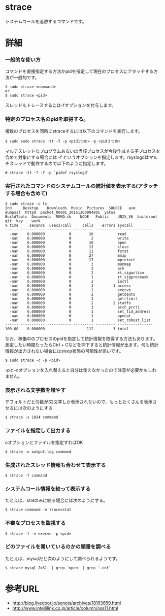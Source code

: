 # strace
システムコールを追跡するコマンドです。


# 詳細

### 一般的な使い方
コマンドを直接指定する方法かpidを指定して現在のプロセスにアタッチする方法が一般的です。
```
$ sudo strace <command>
or
$ sudo strace <pid>
```

スレッドもトレースするには-fオプションを付与します。


### 特定のプロセス名のpidを取得する。
複数のプロセスを同時にstraceするには以下のコマンドを実行します。
```
$ sudo sudo strace -tt -T -p <pid1つめ> -p <pid２つめ>
```

マルチスレッドなプログラムあるいは当該プロセスが今後作成する子プロセスを含めて対象にする場合には
-f というオプションを指定します。rsyslogdはマルチスレッドで動作するので以下のように指定します。
```
# strace -tt -T -f -p `pidof rsyslogd`
```

### 実行されたコマンドのシステムコールの統計値を表示する(アタッチする場合も含めて)
```
$ sudo strace -c ls
2nd	    Desktop    Downloads  Music  Pictures  SOURCE   asm        dumpssl	httpd  packet_00001_20161203094801  yatos
BuildTools  Documents  MEMO.sh	  NODE	 Public    UNIX_V6  buildroot  git	key    work
% time     seconds  usecs/call     calls    errors syscall
------ ----------- ----------- --------- --------- ----------------
  -nan    0.000000           0        10           read
  -nan    0.000000           0         2           write
  -nan    0.000000           0        10           open
  -nan    0.000000           0        13           close
  -nan    0.000000           0        11           fstat
  -nan    0.000000           0        27           mmap
  -nan    0.000000           0        17           mprotect
  -nan    0.000000           0         3           munmap
  -nan    0.000000           0         3           brk
  -nan    0.000000           0         2           rt_sigaction
  -nan    0.000000           0         1           rt_sigprocmask
  -nan    0.000000           0         2           ioctl
  -nan    0.000000           0         1         1 access
  -nan    0.000000           0         1           execve
  -nan    0.000000           0         2           getdents
  -nan    0.000000           0         1           getrlimit
  -nan    0.000000           0         2         2 statfs
  -nan    0.000000           0         1           arch_prctl
  -nan    0.000000           0         1           set_tid_address
  -nan    0.000000           0         1           openat
  -nan    0.000000           0         1           set_robust_list
------ ----------- ----------- --------- --------- ----------------
100.00    0.000000                   112         3 total
```

なお、稼働中のプロセスのpidを指定して統計情報を取得する方法もあります。
測定したい時間たったらCtrl + Cなどを押下すると統計情報が出ます。何も統計情報が出力されない場合にはsleep状態の可能性が高いです。
```
$ sudo strace -c -p <pid>
```

-pと-cオプションを入れ替えると自分は使えなかったので注意が必要かもしれません。

### 表示される文字数を増やす
デフォルトだと引数が32文字しか表示されないので、もっとたくさんを表示させるには次のようにする
```
$ strace -s 1024 command
```

### ファイルを指定して出力する
oオプションとファイルを指定すればOK
```
$ strace -o output.log command
```

### 生成されたスレッド情報も合わせて表示する
```
$ strace -f command
```

### システムコール情報を絞って表示する
たとえば、statのみに絞る場合には次のようにする。
```
$ strace command -e trace=stat
```

### 不審なプロセスを監視する
```
$ strace -f -e execve -p <pid>
```

### どのファイルを開いているのかの順番を調べる
たとえば、mysqlだと次のようにして調べられるようです。
```
$ strace mysql 2>&1  | grep 'open' | grep '.cnf'
```

# 参考URL
- http://blog.livedoor.jp/sonots/archives/18193659.html
- http://www.intellilink.co.jp/article/column/oss11.html
